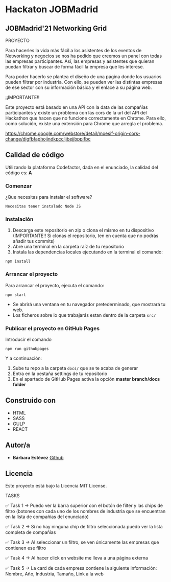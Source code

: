 # Hackaton JOBMadrid
## JOBMadrid'21 Networking Grid

PROYECTO

Para hacerles la vida más fácil a los asistentes de los eventos de Networking y negocios se nos ha pedido que creemos un panel con todas las empresas participantes. Así, las empresas y asistentes que quieran puedan filtrar y buscar de forma fácil la empresa que les interese.

Para poder hacerlo se plantea el diseño de una página donde los usuarios pueden filtrar por industria. Con ello, se pueden ver las distintas empresas de ese sector con su información básica y el enlace a su página web.

¡¡IMPORTANTE!!

Este proyecto está basado en una API con la data de las compañías participantes y existe un problema con las cors de la url del API del Hackathon que hacen que no funcione correctamente en Chrome. Para ello, como solución, existe una extensión para Chrome que arregla el problema.

https://chrome.google.com/webstore/detail/moesif-origin-cors-change/digfbfaphojjndkpccljibejjbppifbc


## Calidad de código

Utilizando la plataforma Codefactor, dada en el enunciado, la calidad del código es: **A**


### Comenzar

¿Que necesitas para instalar el software?

```
Necesitas tener instalado Node JS
```


### Instalación

1. Descarga este repositorio en zip o clona el mismo en tu dispositivo (IMPORTANTE!! Si clonas el repositorio, ten en cuenta que no podrás añadir tus commits)
2. Abre una terminal en la carpeta raíz de tu repositorio
3. Instala las dependencias locales ejecutando en la terminal el comando:

```
npm install
```


### Arrancar el proyecto

Para arrancar el proyecto, ejecuta el comando:

```
npm start
```

- Se abrirá una ventana en tu navegador pretederminado, que mostrará tu web.
- Los ficheros sobre lo que trabajarás estan dentro de la carpeta `src/`


### Publicar el proyecto en GitHub Pages

Introducir el comando

```
npm run githubpages
```

Y a continuación:

1.  Sube tu repo a la carpeta `docs/` que se te acaba de generar
2.  Entra en la pestaña settings de tu repositorio
3.  En el apartado de GitHub Pages activa la opción **master branch/docs folder**


## Construido con

- HTML
- SASS
- GULP
- REACT

## Autor/a

- **Bárbara Estévez** [Github](https://github.com/barbaraestevez)

## Licencia

Este proyecto está bajo la Licencia MIT License.









TASKS

✅ Task 1 → Puedo ver la barra superior con el botón de filter y las chips de filtro (botones con cada uno de los nombres de industria que se encuentran en la lista de compañías del enunciado) 

✅ Task 2 → Si no hay ninguna chip de filtro seleccionada puedo ver la lista completa de compañías

✅ Task 3 → Al seleccionar un filtro, se ven únicamente las empresas que contienen ese filtro

✅ Task 4 → Al hacer click en website me lleva a una página externa

✅ Task 5 → La card de cada empresa contiene la siguiente información: Nombre, Año, Industria, Tamaño, Link a la web 